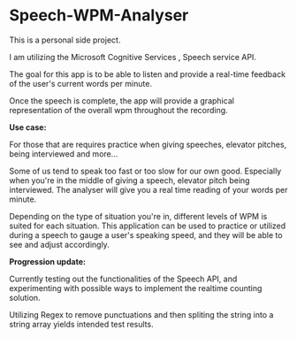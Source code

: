 # Speech-WPM-Analyser


This is a personal side project.

I am utilizing the Microsoft Cognitive Services , Speech service API.

The goal for this app is to be able to listen and provide a real-time feedback of the user's current words per minute.

Once the speech is complete, the app will provide a graphical representation of the overall wpm throughout the recording.

**Use case:**

For those that are requires practice when giving speeches, elevator pitches, being interviewed and more...

Some of us tend to speak too fast or too slow for our own good. Especially when you're in the middle of giving a speech, elevator pitch
being interviewed. The analyser will give you a real time reading of your words per minute. 

Depending on the type of situation you're in, different levels of WPM is suited for each situation. This application can be used to practice or utilized during a speech to gauge a user's speaking speed, and they will be able to see and adjust accordingly.

**Progression update:**  

Currently testing out the functionalities of the Speech API, and experimenting with possible ways to implement the realtime counting solution.  

Utilizing Regex to remove punctuations and then spliting the string into a string array yields intended test results. 
